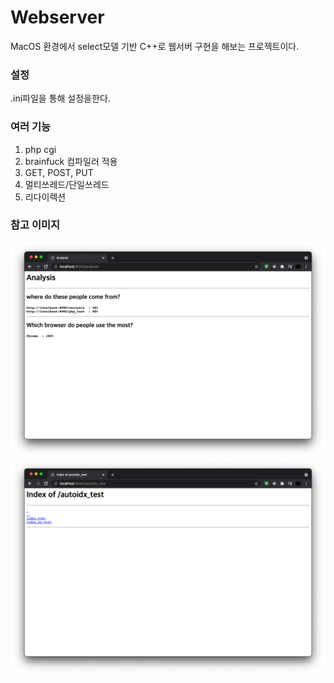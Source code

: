 # Webserver
MacOS 환경에서 select모델 기반 C++로 웹서버 구현을 해보는 프로젝트이다.

### 설정
.ini파일을 통해 설정을한다.

### 여러 기능
1. php cgi
2. brainfuck 컴파일러 적용
3. GET, POST, PUT
4. 멀티쓰레드/단일쓰레드
5. 리다이렉션

### 참고 이미지
![analysis](/analysis.png)
![autoidx](/autoidx.png)
